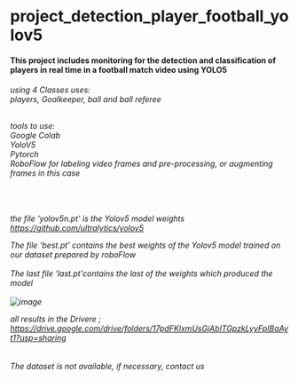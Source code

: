 # project_detection_player_football_yolov5

<h4>This project includes monitoring for the detection and classification of players in real time in a football match video using YOLO5</h4>
<h6>using 4 Classes uses: <br/>
players, Goalkeeper, ball and ball referee<br/><br/>

tools to use:<br/>
Google Colab<br/>
YoloV5<br/>
Pytorch<br/>
RoboFlow for labeling video frames and pre-processing, or augmenting frames in this case <br/><br/><br/><br/>

the file 'yolov5n.pt' is the Yolov5 model weights https://github.com/ultralytics/yolov5<br/>

The file 'best.pt' contains the best weights of the Yolov5 model trained on our dataset prepared by roboFlow <br><br/>
The last file 'last.pt'contains the last of the weights which produced the model <br><br>
![image](https://user-images.githubusercontent.com/108405071/216783250-524085fe-d72b-4a76-8b3a-b725bae7e09b.png)

all results in the Drivere ; https://drive.google.com/drive/folders/17pdFKlxmUsGjAbITGpzkLyyFpIBaAyt1?usp=sharing <br><br><br>
  The dataset is not available, if necessary, contact us
</h6>
